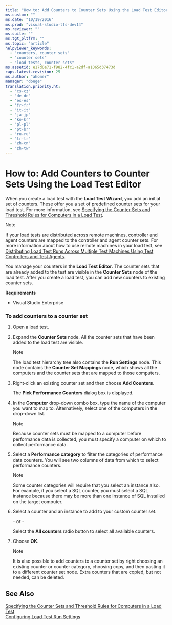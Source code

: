 ```yaml
---
title: "How to: Add Counters to Counter Sets Using the Load Test Editor"
ms.custom: ""
ms.date: "10/19/2016"
ms.prod: "visual-studio-tfs-dev14"
ms.reviewer: ""
ms.suite: ""
ms.tgt_pltfrm: ""
ms.topic: "article"
helpviewer_keywords: 
  - "counters, counter sets"
  - "counter sets"
  - "load tests, counter sets"
ms.assetid: e17d0e71-f982-4fc1-a2df-a1065d37473d
caps.latest.revision: 25
ms.author: "ahomer"
manager: "douge"
translation.priority.ht: 
  - "cs-cz"
  - "de-de"
  - "es-es"
  - "fr-fr"
  - "it-it"
  - "ja-jp"
  - "ko-kr"
  - "pl-pl"
  - "pt-br"
  - "ru-ru"
  - "tr-tr"
  - "zh-cn"
  - "zh-tw"
---
```

# How to: Add Counters to Counter Sets Using the Load Test Editor
When you create a load test with the **Load Test Wizard**, you add an initial set of counters. These offer you a set of predefined counter sets for your load test. For more information, see [Specifying the Counter Sets and Threshold Rules for Computers in a Load Test](../test/specifying-the-counter-sets-and-threshold-rules-for-computers-in-a-load-test.md).  
  
> [!NOTE]
>  If your load tests are distributed across remote machines, controller and agent counters are mapped to the controller and agent counter sets. For more information about how to use remote machines in your load test, see [Distributing Load Test Runs Across Multiple Test Machines Using Test Controllers and Test Agents](../test/6e67a587-8aad-48cc-a8c0-6d4b399f3731.md).  
  
 You manage your counters in the **Load Test Editor**. The counter sets that are already added to the test are visible in the **Counter Sets** node of the load test. After you create a load test, you can add new counters to existing counter sets.  
  
 **Requirements**  
  
-   Visual Studio Enterprise  
  
### To add counters to a counter set  
  
1.  Open a load test.  
  
2.  Expand the **Counter Sets** node. All the counter sets that have been added to the load test are visible.  
  
    > [!NOTE]
    >  The load test hierarchy tree also contains the **Run Settings** node. This node contains the **Counter Set Mappings** node, which shows all the computers and the counter sets that are mapped to those computers.  
  
3.  Right-click an existing counter set and then choose **Add Counters**.  
  
     The **Pick Performance Counters** dialog box is displayed.  
  
4.  In the **Computer** drop-down combo box, type the name of the computer you want to map to. Alternatively, select one of the computers in the drop-down list.  
  
    > [!NOTE]
    >  Because counter sets must be mapped to a computer before performance data is collected, you must specify a computer on which to collect performance data.  
  
5.  Select a **Performance category** to filter the categories of performance data counters. You will see two columns of data from which to select performance counters.  
  
    > [!NOTE]
    >  Some counter categories will require that you select an instance also. For example, if you select a SQL counter, you must select a SQL instance because there may be more than one instance of SQL installed on the target computer.  
  
6.  Select a counter and an instance to add to your custom counter set.  
  
     \- or -  
  
     Select the **All counters** radio button to select all available counters.  
  
7.  Choose **OK**.  
  
    > [!NOTE]
    >  It is also possible to add counters to a counter set by right choosing an existing counter or counter category, choosing copy, and then pasting it to a different counter set node. Extra counters that are copied, but not needed, can be deleted.  
  
## See Also  
 [Specifying the Counter Sets and Threshold Rules for Computers in a Load Test](../test/specifying-the-counter-sets-and-threshold-rules-for-computers-in-a-load-test.md)   
 [Configuring Load Test Run Settings](../test/configuring-load-test-run-settings.md)